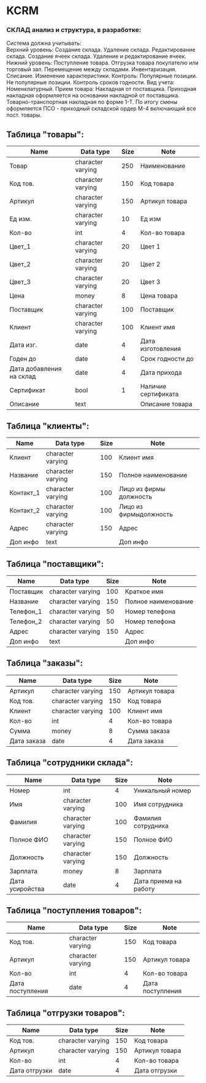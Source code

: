 # KCRM  
### СКЛАД анализ и структура, в разработке: 
Система должна учитывать:  
Верхний уровень: 
	Создание склада. 
	Удаление склада. 
	Редактирование склада. 
	Создание ячеек склада. 
	Удаление и редактирование ячеек. 
Нижний уровень: 
	Поступление товара. 
	Отгрузка товара покупателю или торговый зал. 
	Перемещение между складами. 
	Инвентаризация. 
	Списание. 
	Изменение характеристики. 
Контроль: 
	Популярные позиции. 
	Не популярные позиции. 
	Контроль сроков годности. 
Вид учета: 
	Номенклатурный. 
Прием товара: 
	Накладная от поставщика. 
	Приходная накладная оформляется на основании накладной от поставщика. 
	Товарно-транспортная накладная по форме 1-Т. 
	По итогу смены оформляется ПСО - приходный складской ордер М-4 включающий все пост. товары. 

## Таблица "товары":  
Name | Data type | Size	| Note  
---- | ----- | ------ | -------
Товар | character varying | 250 | Наименование  
Код тов. | character varying | 150 | Код товара  
Артикул | character varying | 150 | Артикул товара  
Ед изм. | character varying | 10 | Ед изм  
Кол-во | int | 4 | Кол-во товара  
Цвет_1 | character varying | 20 | Цвет 1  
Цвет_2 | character varying | 20 | Цвет 2  
Цвет_3 | character varying | 20 | Цвет 3  
Цена | money | 8 | Цена товара  
Поставщик | character varying | 100 | Поставщик  
Клиент | character varying | 100 | Клиент имя  
Дата изг. | date | 4 | Дата изготовления  
Годен до | date | 4 | Срок годности до  
Дата добавления на склад  | date  |  4  | Дата прихода   
Сертификат | bool | 1 | Наличие сертификата  
Описание  | text | | Описание товара  

## Таблица "клиенты":  
Name | Data type | Size	| Note  
---- | ----- | ------ | -------
Клиент | character varying | 100 | Клиент имя  
Название | character varying | 150 | Полное наименование  
Контакт_1 | character varying | 100 | Лицо из фирмы должность  
Контакт_2 | character varying | 100 | Лицо из фирмыдолжность  
Адрес | character varying | 150 | Адрес
Доп инфо | text | | Доп инфо  

## Таблица "поставщики":  
Name | Data type | Size	| Note  
---- | ----- | ------ | -------
Поставщик | character varying | 100 | Краткое имя  
Название | character varying | 150 | Полное наименование  
Телефон_1 | character varying | 50 | Номер телефона  
Телефон_2 | character varying | 50 | Номер телефона  
Адрес | character varying | 150 | Адрес  
Доп инфо | text | | Доп инфо  

## Таблица "заказы":  
Name | Data type | Size	| Note  
---- | ----- | ------ | -------
Артикул | character varying | 150 | Артикул товара  
Код тов. | character varying | 150 | Код товара  
Клиент | character varying | 100 | Клиент имя  
Кол-во | int | 4 | Кол-во товара  
Сумма | money | 8 | Сумма заказа  
Дата заказа | date | 4 | Дата заказа  

## Таблица "сотрудники склада":  
Name | Data type | Size	| Note  
---- | ----- | ------ | -------
Номер | int | 4 | Уникальный номер  
Имя | character varying | 100 | Имя сотрудника  
Фамилия | character varying | 100 | Фамилия сотрудника  
Полное ФИО | character varying | 150 | Полное ФИО  
Должность | character varying | 150 | Должность  
Зарплата | money | 8 | Зарплата  
Дата усиройства | date | 4 | Дата приема на работу  

## Таблица "поступления товаров":  
Name | Data type | Size	| Note  
---- | ----- | ------ | -------
Код тов. | character varying | 150 | Код товара  
Артикул | character varying | 150 | Артикул товара  
Кол-во | int | 4 | Кол-во товара  
Дата поступления | date | 4 | Дата поступления  

## Таблица "отгрузки товаров":  
Name | Data type | Size	| Note  
---- | ----- | ------ | -------
Код тов. | character varying | 150 | Код товара  
Артикул | character varying | 150 | Артикул товара  
Кол-во | int | 4 | Кол-во товара  
Дата отгрузки | date | 4 | Дата отгрузки  

